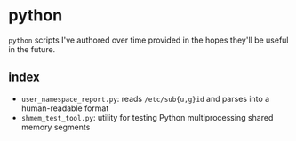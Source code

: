 # python
`python` scripts I've authored over time provided in the hopes they'll be useful in the future.

## index
- `user_namespace_report.py`: reads `/etc/sub{u,g}id` and parses into a human-readable format
- `shmem_test_tool.py`: utility for testing Python multiprocessing shared memory segments
